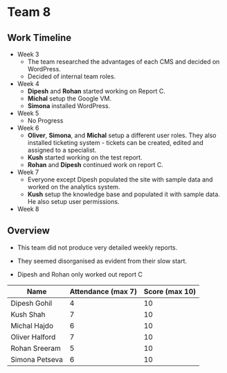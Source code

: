 # Team 8

## Work Timeline

- Week 3
  - The team researched the advantages of each CMS and decided on WordPress.
  - Decided of internal team roles.
- Week 4
  - **Dipesh** and **Rohan** started working on Report C.
  - **Michal** setup the Google VM.
  - **Simona** installed WordPress.
- Week 5
  - No Progress
- Week 6
  - **Oliver**, **Simona**, and **Michal** setup a different user roles. They also installed ticketing system - tickets can be created, edited and assigned to a specialist.
  - **Kush** started working on the test report.
  - **Rohan** and **Dipesh** continued work on report C.
- Week 7
  - Everyone except Dipesh populated the site with sample data and worked on the analytics system.
  - **Kush** setup the knowledge base and populated it with sample data. He also setup user permissions.
- Week 8

## Overview

- This team did not produce very detailed weekly reports.
- They seemed disorganised as evident from their slow start.

- Dipesh and Rohan only worked out report C

| Name                | Attendance (max 7) | Score (max 10) |
| ------------------- | ------------------ | -------------- |
| Dipesh Gohil        | 4                  | 10             |
| Kush Shah           | 7                  | 10             |
| Michal Hajdo        | 6                  | 10             |
| Oliver Halford      | 7                  | 10             |
| Rohan Sreeram       | 5                  | 10             |
| Simona Petseva      | 6                  | 10             |
